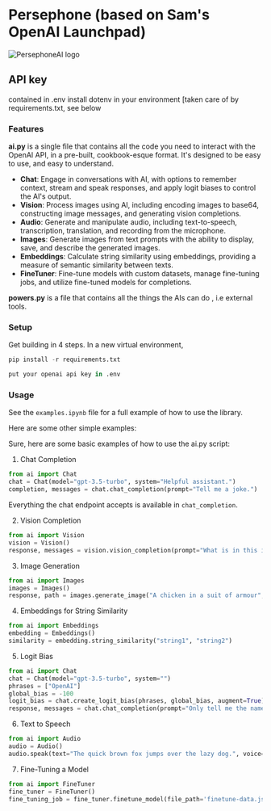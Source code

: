 # Persephone (based on Sam's OpenAI Launchpad)

![PersephoneAI logo](https://avatars.githubusercontent.com/u/155166044?s=200&v=4)

## API key
contained in .env
install dotenv in your environment [taken care of by requirements.txt, see below

### Features

**ai.py** is a single file that contains all the code you need to interact with the OpenAI API, in a pre-built, cookbook-esque format. It's designed to be easy to use, and easy to understand.

- **Chat**: Engage in conversations with AI, with options to remember context, stream and speak responses, and apply logit biases to control the AI's output.
- **Vision**: Process images using AI, including encoding images to base64, constructing image messages, and generating vision completions.
- **Audio**: Generate and manipulate audio, including text-to-speech, transcription, translation, and recording from the microphone.
- **Images**: Generate images from text prompts with the ability to display, save, and describe the generated images.
- **Embeddings**: Calculate string similarity using embeddings, providing a measure of semantic similarity between texts.
- **FineTuner**: Fine-tune models with custom datasets, manage fine-tuning jobs, and utilize fine-tuned models for completions.

**powers.py** is a file that contains all the things the AIs can do , i.e external tools.

### Setup

Get building in 4 steps. In a new virtual environment, 

```python
pip install -r requirements.txt

put your openai api key in .env
```


### Usage

See the `examples.ipynb` file for a full example of how to use the library.

Here are some other simple examples:

Sure, here are some basic examples of how to use the ai.py script:

1. Chat Completion

```python
from ai import Chat
chat = Chat(model="gpt-3.5-turbo", system="Helpful assistant.")
completion, messages = chat.chat_completion(prompt="Tell me a joke.")
```

Everything the chat endpoint accepts is available in `chat_completion`.

2. Vision Completion

```python
from ai import Vision
vision = Vision()
response, messages = vision.vision_completion(prompt="What is in this image?", image_paths=["path_to_your_image.jpg"])
```

3. Image Generation

```python
from ai import Images
images = Images()
response, path = images.generate_image("A chicken in a suit of armour", display_image=True, save_image=True)
```

4. Embeddings for String Similarity

```python
from ai import Embeddings
embedding = Embeddings()
similarity = embedding.string_similarity("string1", "string2")
```

5. Logit Bias

```python
from ai import Chat
chat = Chat(model="gpt-3.5-turbo", system="")
phrases = ["OpenAI"]
global_bias = -100
logit_bias = chat.create_logit_bias(phrases, global_bias, augment=True)
response, messages = chat.chat_completion(prompt="Only tell me the name of the company who developed you.", logit_bias=logit_bias)
```

6. Text to Speech

```python
from ai import Audio
audio = Audio()
audio.speak(text="The quick brown fox jumps over the lazy dog.", voice='echo')
```

7. Fine-Tuning a Model

```python
from ai import FineTuner
fine_tuner = FineTuner()
fine_tuning_job = fine_tuner.finetune_model(file_path='finetune-data.jsonl', batch_size='12', learning_rate_multiplier='0.0001', model_name='gpt-3.5-turbo', suffix='example', n_epochs=10)
```
